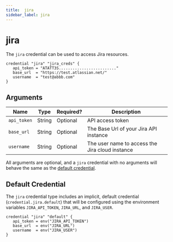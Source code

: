 ```yaml
---
title:  jira
sidebar_label: jira
---
```


# jira

The `jira` credential can be used to access Jira resources.

```hcl
credential "jira" "jira_creds" {
   api_token = "ATATT3S........................."
   base_url  = "https://test.atlassian.net/"
   username  = "test@abbb.com"
}
```

## Arguments

| Name            | Type    | Required?| Description
|-----------------|---------|----------|-------------------
| `api_token`     |  String | Optional | API access token  
| `base_url`      |  String | Optional | The Base Url of your Jira API instance 
| `username`      |  String | Optional | The user name to access the Jira cloud instance

All arguments are optional, and a `jira` credential with no arguments will behave the same as the [default credential](#default-credential).  

## Default Credential
The `jira` credential type includes an implicit, default credential (`credential.jira.default`) that will be configured using the environment variables `JIRA_API_TOKEN`, `JIRA_URL`, and `JIRA_USER`.

```hcl
credential "jira" "default" {
   api_token = env("JIRA_API_TOKEN")
   base_url  = env("JIRA_URL")
   username  = env("JIRA_USER")
}
```